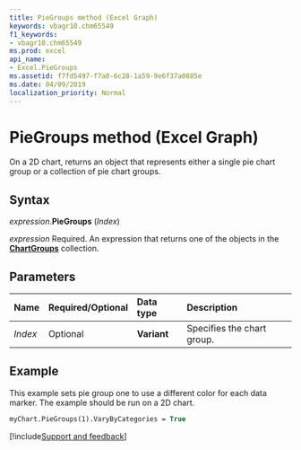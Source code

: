 ```yaml
---
title: PieGroups method (Excel Graph)
keywords: vbagr10.chm65549
f1_keywords:
- vbagr10.chm65549
ms.prod: excel
api_name:
- Excel.PieGroups
ms.assetid: f7fd5497-f7a0-6c28-1a59-9e6f37a0885e
ms.date: 04/09/2019
localization_priority: Normal
---
```



# PieGroups method (Excel Graph)

On a 2D chart, returns an object that represents either a single pie chart group or a collection of pie chart groups.

## Syntax

_expression_.**PieGroups** (_Index_)

_expression_ Required. An expression that returns one of the objects in the **[ChartGroups](excel.chartgroups(collection).md)** collection.

## Parameters

|Name|Required/Optional|Data type|Description|
|:-----|:-----|:-----|:-----|
|_Index_ | Optional |**Variant**| Specifies the chart group.|

## Example

This example sets pie group one to use a different color for each data marker. The example should be run on a 2D chart.

```vb
myChart.PieGroups(1).VaryByCategories = True
```



[!include[Support and feedback](~/includes/feedback-boilerplate.md)]